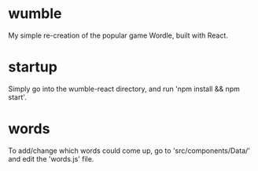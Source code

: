 # wumble
My simple re-creation of the popular game Wordle, built with React.
# startup
Simply go into the wumble-react directory, and run 'npm install && npm start'.
# words
To add/change which words could come up, go to 'src/components/Data/' and edit the 'words.js' file.
